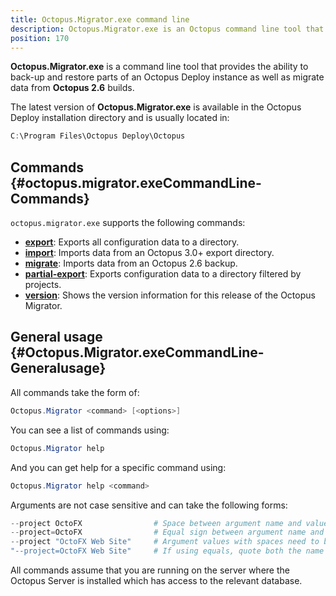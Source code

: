 ```yaml
---
title: Octopus.Migrator.exe command line
description: Octopus.Migrator.exe is an Octopus command line tool that provides the ability to back-up and restore parts of an Octopus Deploy instance as well as migrate data from 2.6 builds.
position: 170
---
```


**Octopus.Migrator.exe** is a command line tool that provides the ability to back-up and restore parts of an Octopus Deploy instance as well as migrate data from **Octopus 2.6** builds.

The latest version of **Octopus.Migrator.exe** is available in the Octopus Deploy installation directory and is usually located in:

```powershell
C:\Program Files\Octopus Deploy\Octopus
```

## Commands {#octopus.migrator.exeCommandLine-Commands}

`octopus.migrator.exe` supports the following commands:

- **[export](/docs/octopus-rest-api/octopus.migrator.exe-command-line/export.md)**:  Exports all configuration data to a directory.
- **[import](/docs/octopus-rest-api/octopus.migrator.exe-command-line/import.md)**:  Imports data from an Octopus 3.0+ export directory.
- **[migrate](/docs/octopus-rest-api/octopus.migrator.exe-command-line/migrate.md)**:  Imports data from an Octopus 2.6 backup.
- **[partial-export](/docs/octopus-rest-api/octopus.migrator.exe-command-line/partial-export.md)**:  Exports configuration data to a directory filtered by projects.
- **[version](/docs/octopus-rest-api/octopus.migrator.exe-command-line/version.md)**:  Shows the version information for this release of the Octopus Migrator.

## General usage {#Octopus.Migrator.exeCommandLine-Generalusage}

All commands take the form of:

```powershell
Octopus.Migrator <command> [<options>]
```

You can see a list of commands using:

```powershell
Octopus.Migrator help
```

And you can get help for a specific command using:

```powershell
Octopus.Migrator help <command>
```

Arguments are not case sensitive and can take the following forms:

```powershell
--project OctoFX                # Space between argument name and value
--project=OctoFX                # Equal sign between argument name and value
--project "OctoFX Web Site"     # Argument values with spaces need to be quoted
"--project=OctoFX Web Site"     # If using equals, quote both the name and value, not just the value
```

All commands assume that you are running on the server where the Octopus Server is installed which has access to the relevant database.
